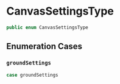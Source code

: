 # CanvasSettingsType

``` swift
public enum CanvasSettingsType
```

## Enumeration Cases

### `groundSettings`

``` swift
case groundSettings
```
